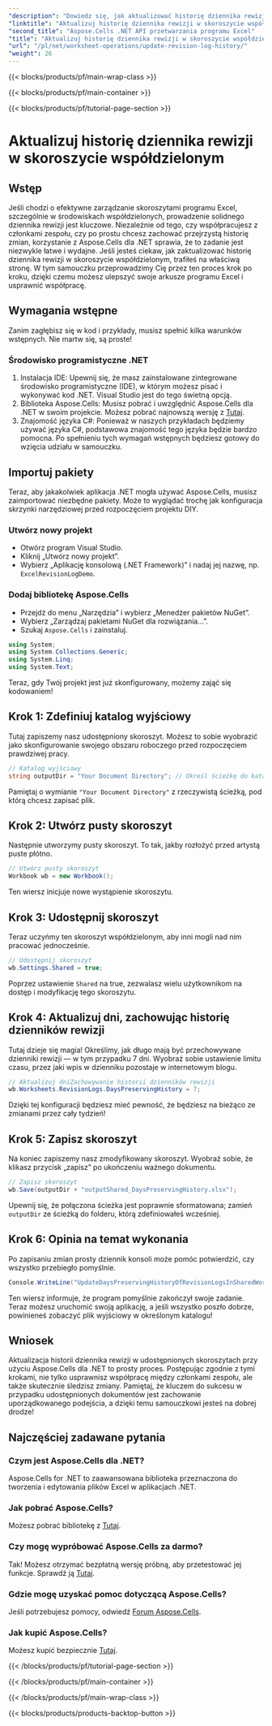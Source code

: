 ```yaml
---
"description": "Dowiedz się, jak aktualizować historię dziennika rewizji w udostępnionych skoroszytach przy użyciu Aspose.Cells dla .NET. Uprość współpracę i utrzymuj przejrzyste rekordy dokumentów."
"linktitle": "Aktualizuj historię dziennika rewizji w skoroszycie współdzielonym"
"second_title": "Aspose.Cells .NET API przetwarzania programu Excel"
"title": "Aktualizuj historię dziennika rewizji w skoroszycie współdzielonym"
"url": "/pl/net/worksheet-operations/update-revision-log-history/"
"weight": 26
---
```


{{< blocks/products/pf/main-wrap-class >}}

{{< blocks/products/pf/main-container >}}

{{< blocks/products/pf/tutorial-page-section >}}

# Aktualizuj historię dziennika rewizji w skoroszycie współdzielonym

## Wstęp
Jeśli chodzi o efektywne zarządzanie skoroszytami programu Excel, szczególnie w środowiskach współdzielonych, prowadzenie solidnego dziennika rewizji jest kluczowe. Niezależnie od tego, czy współpracujesz z członkami zespołu, czy po prostu chcesz zachować przejrzystą historię zmian, korzystanie z Aspose.Cells dla .NET sprawia, że to zadanie jest niezwykle łatwe i wydajne. Jeśli jesteś ciekaw, jak zaktualizować historię dziennika rewizji w skoroszycie współdzielonym, trafiłeś na właściwą stronę. W tym samouczku przeprowadzimy Cię przez ten proces krok po kroku, dzięki czemu możesz ulepszyć swoje arkusze programu Excel i usprawnić współpracę.
## Wymagania wstępne
Zanim zagłębisz się w kod i przykłady, musisz spełnić kilka warunków wstępnych. Nie martw się, są proste!
### Środowisko programistyczne .NET
1. Instalacja IDE: Upewnij się, że masz zainstalowane zintegrowane środowisko programistyczne (IDE), w którym możesz pisać i wykonywać kod .NET. Visual Studio jest do tego świetną opcją.
2. Biblioteka Aspose.Cells: Musisz pobrać i uwzględnić Aspose.Cells dla .NET w swoim projekcie. Możesz pobrać najnowszą wersję z [Tutaj](https://releases.aspose.com/cells/net/).
3. Znajomość języka C#: Ponieważ w naszych przykładach będziemy używać języka C#, podstawowa znajomość tego języka będzie bardzo pomocna.
Po spełnieniu tych wymagań wstępnych będziesz gotowy do wzięcia udziału w samouczku.
## Importuj pakiety
Teraz, aby jakakolwiek aplikacja .NET mogła używać Aspose.Cells, musisz zaimportować niezbędne pakiety. Może to wyglądać trochę jak konfiguracja skrzynki narzędziowej przed rozpoczęciem projektu DIY.
### Utwórz nowy projekt
- Otwórz program Visual Studio.
- Kliknij „Utwórz nowy projekt”.
- Wybierz „Aplikację konsolową (.NET Framework)” i nadaj jej nazwę, np. `ExcelRevisionLogDemo`.
### Dodaj bibliotekę Aspose.Cells
- Przejdź do menu „Narzędzia” i wybierz „Menedżer pakietów NuGet”.
- Wybierz „Zarządzaj pakietami NuGet dla rozwiązania...”.
- Szukaj `Aspose.Cells` i zainstaluj.
```csharp
using System;
using System.Collections.Generic;
using System.Linq;
using System.Text;
```
Teraz, gdy Twój projekt jest już skonfigurowany, możemy zająć się kodowaniem!
## Krok 1: Zdefiniuj katalog wyjściowy
Tutaj zapiszemy nasz udostępniony skoroszyt. Możesz to sobie wyobrazić jako skonfigurowanie swojego obszaru roboczego przed rozpoczęciem prawdziwej pracy.
```csharp
// Katalog wyjściowy
string outputDir = "Your Document Directory"; // Określ ścieżkę do katalogu
```
Pamiętaj o wymianie `"Your Document Directory"` z rzeczywistą ścieżką, pod którą chcesz zapisać plik. 
## Krok 2: Utwórz pusty skoroszyt
Następnie utworzymy pusty skoroszyt. To tak, jakby rozłożyć przed artystą puste płótno.
```csharp
// Utwórz pusty skoroszyt
Workbook wb = new Workbook();
```
Ten wiersz inicjuje nowe wystąpienie skoroszytu. 
## Krok 3: Udostępnij skoroszyt
Teraz uczyńmy ten skoroszyt współdzielonym, aby inni mogli nad nim pracować jednocześnie. 
```csharp
// Udostępnij skoroszyt
wb.Settings.Shared = true;
```
Poprzez ustawienie `Shared` na true, zezwalasz wielu użytkownikom na dostęp i modyfikację tego skoroszytu.
## Krok 4: Aktualizuj dni, zachowując historię dzienników rewizji
Tutaj dzieje się magia! Określimy, jak długo mają być przechowywane dzienniki rewizji — w tym przypadku 7 dni. Wyobraź sobie ustawienie limitu czasu, przez jaki wpis w dzienniku pozostaje w internetowym blogu. 
```csharp
// Aktualizuj dniZachowywanie historii dzienników rewizji
wb.Worksheets.RevisionLogs.DaysPreservingHistory = 7;
```
Dzięki tej konfiguracji będziesz mieć pewność, że będziesz na bieżąco ze zmianami przez cały tydzień!
## Krok 5: Zapisz skoroszyt
Na koniec zapiszemy nasz zmodyfikowany skoroszyt. Wyobraź sobie, że klikasz przycisk „zapisz” po ukończeniu ważnego dokumentu.
```csharp
// Zapisz skoroszyt
wb.Save(outputDir + "outputShared_DaysPreservingHistory.xlsx");
```
Upewnij się, że połączona ścieżka jest poprawnie sformatowana; zamień `outputDir` ze ścieżką do folderu, którą zdefiniowałeś wcześniej.
## Krok 6: Opinia na temat wykonania
Po zapisaniu zmian prosty dziennik konsoli może pomóc potwierdzić, czy wszystko przebiegło pomyślnie. 
```csharp
Console.WriteLine("UpdateDaysPreservingHistoryOfRevisionLogsInSharedWorkbook executed successfully.");
```
Ten wiersz informuje, że program pomyślnie zakończył swoje zadanie. Teraz możesz uruchomić swoją aplikację, a jeśli wszystko poszło dobrze, powinieneś zobaczyć plik wyjściowy w określonym katalogu!
## Wniosek
Aktualizacja historii dziennika rewizji w udostępnionych skoroszytach przy użyciu Aspose.Cells dla .NET to prosty proces. Postępując zgodnie z tymi krokami, nie tylko usprawnisz współpracę między członkami zespołu, ale także skutecznie śledzisz zmiany. Pamiętaj, że kluczem do sukcesu w przypadku udostępnionych dokumentów jest zachowanie uporządkowanego podejścia, a dzięki temu samouczkowi jesteś na dobrej drodze!
## Najczęściej zadawane pytania
### Czym jest Aspose.Cells dla .NET?
Aspose.Cells for .NET to zaawansowana biblioteka przeznaczona do tworzenia i edytowania plików Excel w aplikacjach .NET.
### Jak pobrać Aspose.Cells?
Możesz pobrać bibliotekę z [Tutaj](https://releases.aspose.com/cells/net/).
### Czy mogę wypróbować Aspose.Cells za darmo?
Tak! Możesz otrzymać bezpłatną wersję próbną, aby przetestować jej funkcje. Sprawdź ją [Tutaj](https://releases.aspose.com/).
### Gdzie mogę uzyskać pomoc dotyczącą Aspose.Cells?
Jeśli potrzebujesz pomocy, odwiedź [Forum Aspose.Cells](https://forum.aspose.com/c/cells/9).
### Jak kupić Aspose.Cells?
Możesz kupić bezpiecznie [Tutaj](https://purchase.aspose.com/buy).


{{< /blocks/products/pf/tutorial-page-section >}}

{{< /blocks/products/pf/main-container >}}

{{< /blocks/products/pf/main-wrap-class >}}

{{< blocks/products/products-backtop-button >}}